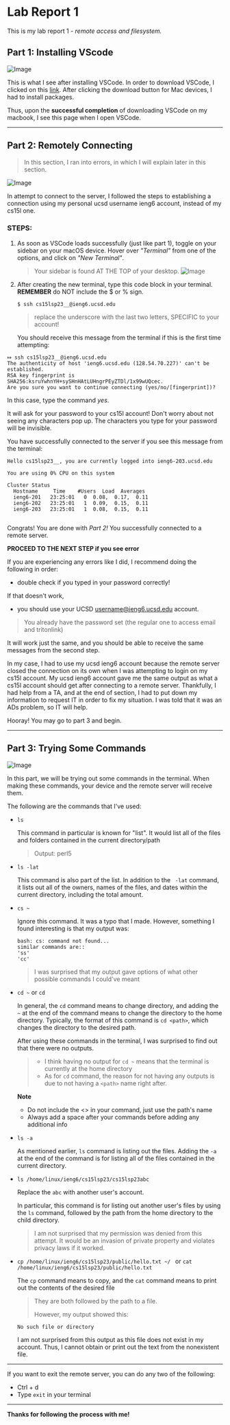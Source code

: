 # Lab Report 1 

This is my lab report 1 - *remote access and filesystem.* 

## Part 1: Installing VScode

![Image](vscodeview.png)

This is what I see after installing VSCode. In order to download VSCode, I clicked on this [link](https://code.visualstudio.com/). After clicking the download button for Mac devices, I had to install packages.

Thus, upon the **successful completion** of downloading VSCode on my macbook, I see this page when I open VSCode.

--- 

## Part 2: Remotely Connecting

> In this section, I ran into errors, in which I will explain later in this section.

![Image](lab1ssh.png)

In attempt to connect to the server, I followed the steps to establishing a connection using my personal ucsd username ieng6 account, instead of my cs15l one. 

### STEPS:
1. As soon as VSCode loads successfully (just like part 1), toggle on your sidebar on your macOS device. Hover over *"Terminal"* from one of the options, and click on *"New Terminal"*.
    
   > Your sidebar is found AT THE TOP of your desktop. 
   > ![Image](createterminal.png)

2. After creating the new terminal, type this code block in your terminal. 
    **REMEMBER** do NOT include the $ or % sign.
   
   `$ ssh cs15lsp23__@ieng6.ucsd.edu`
   
   > replace the underscore with the last two letters, SPECIFIC to your account!

    You should receive this message from the terminal if this is the first time attempting: 
```
⤇ ssh cs15lsp23__@ieng6.ucsd.edu
The authenticity of host 'ieng6.ucsd.edu (128.54.70.227)' can't be established.
RSA key fingerprint is SHA256:ksruYwhnYH+sySHnHAtLUHngrPEyZTDl/1x99wUQcec.
Are you sure you want to continue connecting (yes/no/[fingerprint])? 
```
   
   In this case, type the command *yes*.
   
   It will ask for your password to your cs15l account! Don't worry about not seeing any characters pop up. The characters you type for your password will be invisible.
   
   You have successfully connected to the server if you see this message from the terminal:
   
```
Hello cs15lsp23__, you are currently logged into ieng6-203.ucsd.edu

You are using 0% CPU on this system

Cluster Status 
  Hostname     Time    #Users  Load  Averages  
  ieng6-201   23:25:01   0  0.08,  0.17,  0.11
  ieng6-202   23:25:01   1  0.09,  0.15,  0.11
  ieng6-203   23:25:01   1  0.08,  0.15,  0.11
    
 ``` 
 Congrats! You are done with *Part 2!*
 You successfully connected to a remote server.
 
  **PROCEED TO THE NEXT STEP if you see error**
  
  
If you are experiencing any errors like I did, I recommend doing the following in order: 
   * double check if you typed in your password correctly!
    
   If that doesn't work, 
   * you should use your UCSD username@ieng6.ucsd.edu account. 
   > You already have the password set (the regular one to access email and tritonlink)
    
   It will work just the same, and you should be able to receive the same messages from the second step.


In my case, I had to use my ucsd ieng6 account because the remote server closed the connection on its own when I was attempting to login on my cs15l account. My ucsd ieng6 account gave me the same output as what a cs15l account should get after connecting to a remote server. Thankfully, I had help from a TA, and at the end of section, I had to put down my information to request IT in order to fix my situation. I was told that it was an ADs problem, so IT will help.
    
   Hooray! You may go to part 3 and begin.

---

## Part 3: Trying Some Commands

![Image](lab1cmds.png)

In this part, we will be trying out some commands in the terminal. When making these commands, your device and the remote server will receive them.

The following are the commands that I've used:

* `ls`
   
   This command in particular is known for "list". It would list all of the files and folders contained in the current directory/path
   > Output: perl5


* `ls -lat`
    
    This command is also part of the list. In addition to the ` -lat` command, it lists out all of the owners, names of the files, and dates within the current directory, including the total amount.


* `cs ~`
    
    Ignore this command. It was a typo that I made. However, something I found interesting is that my output was:
    ```
    bash: cs: command not found...
    similar commands are::
    'ss'
    'cc'
    ```
    
    > I was surprised that my output gave options of what other possible commands I could've meant


* `cd ~` or `cd`
    
    In general, the `cd` command means to change directory, and adding the `~` at the end of the command means to change the directory to the home directory. Typically, the format of this command is `cd <path>`, which changes the directory to the desired path.
    
    After using these commands in the terminal, I was surprised to find out that there were no outputs. 
    >  * I think having no output for `cd ~` means that the terminal is currently at the home directory 
    >  * As for `cd` command, the reason for not having any outputs is due to not having a `<path>` name right after.
    
    **Note**
    * Do not include the <> in your command, just use the path's name
    * Always add a space after your commands before adding any additional info


* `ls -a`
    
    As mentioned earlier, `ls` command is listing out the files. Adding the `-a` at the end of the command is for listing all of the files contained in the current directory.


* `ls /home/linux/ieng6/cs15lsp23/cs15lsp23abc`
    
    Replace the `abc` with another user's account.
    
    In particular, this command is for listing out another user's files by using the `ls` command, followed by the path from the home directory to the child directory.
    
    > I am not surprised that my permission was denied from this attempt. It would be an invasion of private property and violates privacy laws if it worked.


* `cp /home/linux/ieng6/cs15lsp23/public/hello.txt ~/ ` or `cat /home/linux/ieng6/cs15lsp23/public/hello.txt`
    
    The `cp` command means to copy, and the `cat` command means to print out the contents of the desired file
    > They are both followed by the path to a file.
    > 
    > However, my output showed this:
    
    ```
    No such file or directory
    ```
    
    I am not surprised from this output as this file does not exist in my account. Thus, I cannot obtain or print out the text from the nonexistent file.
    
    
---


If you want to exit the remote server, you can do any two of the following:

   * Ctrl + d
   * Type `exit` in your terminal


---


 **Thanks for following the process with me!**
  
